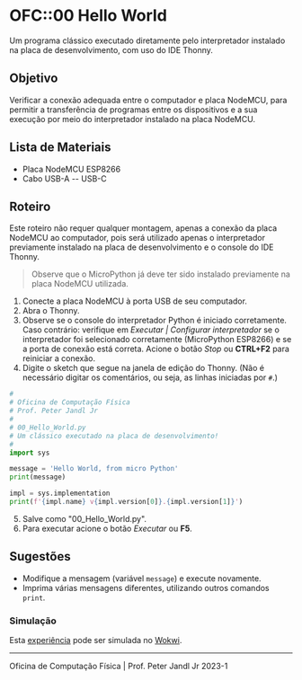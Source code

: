 # OFC::00 Hello World

Um programa clássico executado diretamente pelo interpretador instalado na placa de desenvolvimento, com uso do IDE Thonny.

## Objetivo

Verificar a conexão adequada entre o computador e placa NodeMCU, para permitir a transferência de programas entre os dispositivos e a sua execução por meio do interpretador instalado na placa NodeMCU.

## Lista de Materiais

* Placa NodeMCU ESP8266
* Cabo USB-A -- USB-C

## Roteiro

Este roteiro não requer qualquer montagem, apenas a conexão da placa NodeMCU ao computador, pois será utilizado apenas o interpretador previamente instalado na placa de desenvolvimento e o console do IDE Thonny.

> Observe que o MicroPython já deve ter sido instalado previamente na placa NodeMCU utilizada.

1. Conecte a placa NodeMCU à porta USB de seu computador.
2. Abra o Thonny.
3. Observe se o console do interpretador Python é iniciado corretamente. Caso contrário: verifique em *Executar | Configurar interpretador* se o interpretador foi selecionado corretamente (MicroPython ESP8266) e se a porta de conexão está correta. Acione o botão *Stop* ou **CTRL+F2** para reiniciar a conexão.
4. Digite o sketch que segue na janela de edição do Thonny. (Não é necessário digitar os comentários, ou seja, as linhas iniciadas por `#`.)

```python
#
# Oficina de Computação Física
# Prof. Peter Jandl Jr
#
# 00_Hello_World.py
# Um clássico executado na placa de desenvolvimento!
#
import sys

message = 'Hello World, from micro Python'
print(message)

impl = sys.implementation
print(f'{impl.name} v{impl.version[0]}.{impl.version[1]}')

```

5. Salve como "00_Hello_World.py".
6. Para executar acione o botão *Executar* ou **F5**.

## Sugestões

* Modifique a mensagem (variável `message`) e execute novamente.
* Imprima várias mensagens diferentes, utilizando outros comandos `print`.

### Simulação

Esta [experiência](https://wokwi.com/projects/345887141617730130) pode ser simulada no [Wokwi](https://wokwi.com/projects/345887141617730130).

---

Oficina de Computação Física | Prof. Peter Jandl Jr
2023-1
